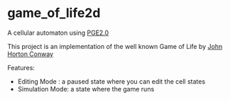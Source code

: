 # game_of_life2d
A cellular automaton using [PGE2.0](https://github.com/OneLoneCoder/olcPixelGameEngine)

This project is an implementation of the well known Game of Life by [John Horton Conway](https://en.wikipedia.org/wiki/John_Horton_Conway)

Features:
- Editing Mode : a paused state where you can edit the cell states
- Simulation Mode: a state where the game runs
